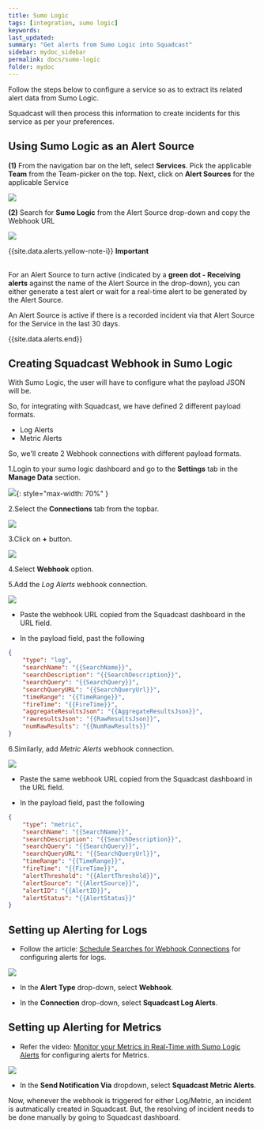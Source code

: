 ```yaml
---
title: Sumo Logic
tags: [integration, sumo logic]
keywords: 
last_updated: 
summary: "Get alerts from Sumo Logic into Squadcast"
sidebar: mydoc_sidebar
permalink: docs/sumo-logic
folder: mydoc
---
```


Follow the steps below to configure a service so as to extract its related alert data from Sumo Logic.

Squadcast will then process this information to create incidents for this service as per your preferences.

## Using Sumo Logic as an Alert Source

**(1)** From the navigation bar on the left, select **Services**. Pick the applicable **Team** from the Team-picker on the top. Next, click on **Alert Sources** for the applicable Service

![](../.gitbook/assets/alert\_source\_1.png)

**(2)** Search for **Sumo Logic** from the Alert Source drop-down and copy the Webhook URL

![](../.gitbook/assets/sumo\_logic\_1.png)

{{site.data.alerts.yellow-note-i}}
<b>Important</b><br/><br/>
<p>For an Alert Source to turn active (indicated by a <b>green dot - Receiving alerts</b> against the name of the Alert Source in the drop-down), you can either generate a test alert or wait for a real-time alert to be generated by the Alert Source.</p>
<p>An Alert Source is active if there is a recorded incident via that Alert Source for the Service in the last 30 days.</p>
{{site.data.alerts.end}}

## Creating Squadcast Webhook in Sumo Logic

With Sumo Logic, the user will have to configure what the payload JSON will be.

So, for integrating with Squadcast, we have defined 2 different payload formats.

 +  Log Alerts
 +  Metric Alerts

So, we'll create 2 Webhook connections with different payload formats.

1.Login to your sumo logic dashboard and go to the **Settings** tab in the **Manage Data** section.

![](../.gitbook/assets/sumo\_logic\_2.png){: style="max-width: 70%" }

2.Select the **Connections** tab from the topbar.

![](../.gitbook/assets/sumo\_logic\_3.png)

3.Click on **+** button.

![](../.gitbook/assets/sumo\_logic\_4.png)

4.Select **Webhook** option.

5.Add the _Log Alerts_ webhook connection.

![](../.gitbook/assets/sumo\_logic\_5.png)

* Paste the webhook URL copied from the Squadcast dashboard in the URL field.

* In the payload field, past the following

```json
{
    "type": "log",
    "searchName": "{{SearchName}}",
    "searchDescription": "{{SearchDescription}}",
    "searchQuery": "{{SearchQuery}}",
    "searchQueryURL": "{{SearchQueryUrl}}",
    "timeRange": "{{TimeRange}}",
    "fireTime": "{{FireTime}}",
    "aggregateResultsJson": "{{AggregateResultsJson}}",
    "rawresultsJson": "{{RawResultsJson}}",
    "numRawResults": "{{NumRawResults}}"
}
```

6.Similarly, add _Metric Alerts_ webhook connection.

![](../.gitbook/assets/sumo\_logic\_6.png)

* Paste the same webhook URL copied from the Squadcast dashboard in the URL field.

* In the payload field, past the following

```json
{
    "type": "metric",
    "searchName": "{{SearchName}}",
    "searchDescription": "{{SearchDescription}}",
    "searchQuery": "{{SearchQuery}}",
    "searchQueryURL": "{{SearchQueryUrl}}",
    "timeRange": "{{TimeRange}}",
    "fireTime": "{{FireTime}}",
    "alertThreshold": "{{AlertThreshold}}",
    "alertSource": "{{AlertSource}}",
    "alertID": "{{AlertID}}",
    "alertStatus": "{{AlertStatus}}"
}
```

## Setting up Alerting for Logs

* Follow the article: [Schedule Searches for Webhook Connections](https://help.sumologic.com/Manage/Connections-and-Integrations/Webhook-Connections/Schedule-Searches-for-Webhook-Connections) for configuring alerts for logs.

![](../.gitbook/assets/sumo\_logic\_7.png)

* In the **Alert Type** drop-down, select **Webhook**.

* In the **Connection** drop-down, select **Squadcast Log Alerts**.

## Setting up Alerting for Metrics

* Refer the video: [Monitor your Metrics in Real-Time with Sumo Logic Alerts](https://www.youtube.com/watch?v=DfL7SetZ5dc) for configuring alerts for Metrics.

![](../.gitbook/assets/sumo\_logic\_8.png)

* In the **Send Notification Via** dropdown, select **Squadcast Metric Alerts**.

Now, whenever the webhook is triggered for either Log/Metric, an incident is autmatically created in Squadcast. But, the resolving of incident needs to be done manually by going to Squadcast dashboard.